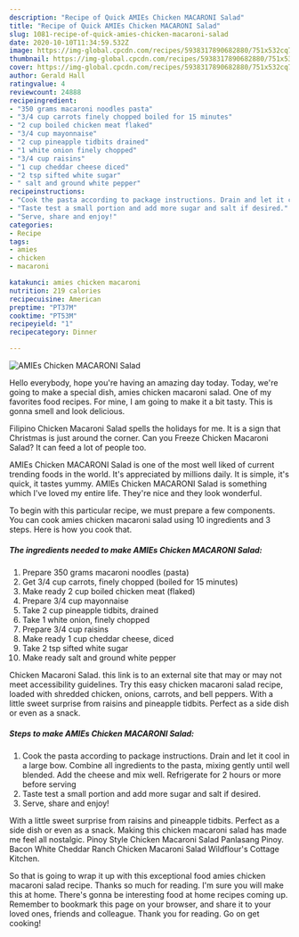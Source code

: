 ```yaml
---
description: "Recipe of Quick AMIEs Chicken MACARONI Salad"
title: "Recipe of Quick AMIEs Chicken MACARONI Salad"
slug: 1081-recipe-of-quick-amies-chicken-macaroni-salad
date: 2020-10-10T11:34:59.532Z
image: https://img-global.cpcdn.com/recipes/5938317890682880/751x532cq70/amies-chicken-macaroni-salad-recipe-main-photo.jpg
thumbnail: https://img-global.cpcdn.com/recipes/5938317890682880/751x532cq70/amies-chicken-macaroni-salad-recipe-main-photo.jpg
cover: https://img-global.cpcdn.com/recipes/5938317890682880/751x532cq70/amies-chicken-macaroni-salad-recipe-main-photo.jpg
author: Gerald Hall
ratingvalue: 4
reviewcount: 24888
recipeingredient:
- "350 grams macaroni noodles pasta"
- "3/4 cup carrots finely chopped boiled for 15 minutes"
- "2 cup boiled chicken meat flaked"
- "3/4 cup mayonnaise"
- "2 cup pineapple tidbits drained"
- "1 white onion finely chopped"
- "3/4 cup raisins"
- "1 cup cheddar cheese diced"
- "2 tsp sifted white sugar"
- " salt and ground white pepper"
recipeinstructions:
- "Cook the pasta according to package instructions. Drain and let it cool in a large bow. Combine all ingredients to the pasta, mixing gently until well blended. Add the cheese and mix well. Refrigerate for 2 hours or more before serving"
- "Taste test a small portion and add more sugar and salt if desired."
- "Serve, share and enjoy!"
categories:
- Recipe
tags:
- amies
- chicken
- macaroni

katakunci: amies chicken macaroni 
nutrition: 219 calories
recipecuisine: American
preptime: "PT37M"
cooktime: "PT53M"
recipeyield: "1"
recipecategory: Dinner

---
```



![AMIEs Chicken MACARONI Salad](https://img-global.cpcdn.com/recipes/5938317890682880/751x532cq70/amies-chicken-macaroni-salad-recipe-main-photo.jpg)

Hello everybody, hope you're having an amazing day today. Today, we're going to make a special dish, amies chicken macaroni salad. One of my favorites food recipes. For mine, I am going to make it a bit tasty. This is gonna smell and look delicious.

Filipino Chicken Macaroni Salad spells the holidays for me. It is a sign that Christmas is just around the corner. Can you Freeze Chicken Macaroni Salad? It can feed a lot of people too.

AMIEs Chicken MACARONI Salad is one of the most well liked of current trending foods in the world. It's appreciated by millions daily. It is simple, it's quick, it tastes yummy. AMIEs Chicken MACARONI Salad is something which I've loved my entire life. They're nice and they look wonderful.


To begin with this particular recipe, we must prepare a few components. You can cook amies chicken macaroni salad using 10 ingredients and 3 steps. Here is how you cook that.

<!--inarticleads1-->

##### The ingredients needed to make AMIEs Chicken MACARONI Salad:

1. Prepare 350 grams macaroni noodles (pasta)
1. Get 3/4 cup carrots, finely chopped (boiled for 15 minutes)
1. Make ready 2 cup boiled chicken meat (flaked)
1. Prepare 3/4 cup mayonnaise
1. Take 2 cup pineapple tidbits, drained
1. Take 1 white onion, finely chopped
1. Prepare 3/4 cup raisins
1. Make ready 1 cup cheddar cheese, diced
1. Take 2 tsp sifted white sugar
1. Make ready  salt and ground white pepper


Chicken Macaroni Salad. this link is to an external site that may or may not meet accessibility guidelines. Try this easy chicken macaroni salad recipe, loaded with shredded chicken, onions, carrots, and bell peppers. With a little sweet surprise from raisins and pineapple tidbits. Perfect as a side dish or even as a snack. 

<!--inarticleads2-->

##### Steps to make AMIEs Chicken MACARONI Salad:

1. Cook the pasta according to package instructions. Drain and let it cool in a large bow. Combine all ingredients to the pasta, mixing gently until well blended. Add the cheese and mix well. Refrigerate for 2 hours or more before serving
1. Taste test a small portion and add more sugar and salt if desired.
1. Serve, share and enjoy!


With a little sweet surprise from raisins and pineapple tidbits. Perfect as a side dish or even as a snack. Making this chicken macaroni salad has made me feel all nostalgic. Pinoy Style Chicken Macaroni Salad Panlasang Pinoy. Bacon White Cheddar Ranch Chicken Macaroni Salad Wildflour&#39;s Cottage Kitchen. 

So that is going to wrap it up with this exceptional food amies chicken macaroni salad recipe. Thanks so much for reading. I'm sure you will make this at home. There's gonna be interesting food at home recipes coming up. Remember to bookmark this page on your browser, and share it to your loved ones, friends and colleague. Thank you for reading. Go on get cooking!
